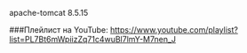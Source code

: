 apache-tomcat 8.5.15

###Плейлист на YouTube: https://www.youtube.com/playlist?list=PL7Bt6mWpiizZq71c4wuBl7lmY-M7nen_J